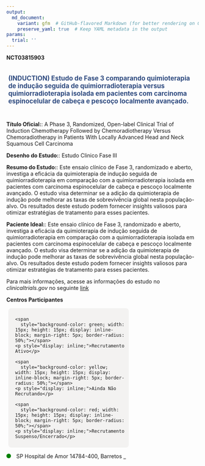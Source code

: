 ```yaml
---
output: 
  md_document:
    variant: gfm  # GitHub-flavored Markdown (for better rendering on GitHub)
    preserve_yaml: true  # Keep YAML metadata in the output
params:
  trial: ''
---
```


**NCT03815903**

<div style="padding: 5px; font-size: 1.20em; font-weight: bold; color: #2E4A7F; text-align: left; margin-bottom: 20px">

(INDUCTION) Estudo de Fase 3 comparando quimioterapia de indução seguida
de quimiorradioterapia versus quimiorradioterapia isolada em pacientes
com carcinoma espinocelular de cabeça e pescoço localmente avançado.

</div>

**Título Oficial:**: A Phase 3, Randomized, Open-label Clinical Trial of
Induction Chemotherapy Followed by Chemoradiotherapy Versus
Chemoradiotherapy in Patients With Locally Advanced Head and Neck
Squamous Cell Carcinoma

**Desenho do Estudo:**: Estudo Clinico Fase III

**Resumo do Estudo:**: Este ensaio clínico de Fase 3, randomizado e
aberto, investiga a eficácia da quimioterapia de indução seguida de
quimiorradioterapia em comparação com a quimiorradioterapia isolada em
pacientes com carcinoma espinocelular de cabeça e pescoço localmente
avançado. O estudo visa determinar se a adição da quimioterapia de
indução pode melhorar as taxas de sobrevivência global nesta
população-alvo. Os resultados deste estudo podem fornecer insights
valiosos para otimizar estratégias de tratamento para esses pacientes.

**Paciente Ideal:**: Este ensaio clínico de Fase 3, randomizado e
aberto, investiga a eficácia da quimioterapia de indução seguida de
quimiorradioterapia em comparação com a quimiorradioterapia isolada em
pacientes com carcinoma espinocelular de cabeça e pescoço localmente
avançado. O estudo visa determinar se a adição da quimioterapia de
indução pode melhorar as taxas de sobrevivência global nesta
população-alvo. Os resultados deste estudo podem fornecer insights
valiosos para otimizar estratégias de tratamento para esses pacientes.

Para mais informações, acesse as informações do estudo no
*clinicaltrials.gov* no seguinte
[link](https://clinicaltrials.gov/ct2/show/NCT03815903)

**Centros Participantes**

<div style="margin-bottom: 8px; margin-left: 5px; padding: 8px; max-width: 300px; background-color: #f3f2f1; border-radius: 8px;">

<div style="margin-left: 10px;">

    <span 
      style="background-color: green; width: 15px; height: 15px; display: inline-block; margin-right: 5px; border-radius: 50%;"></span>
    <p style="display: inline;">Recrutamento Ativo</p>

</div>

<div style="margin-left: 10px;">

    <span 
      style="background-color: yellow; width: 15px; height: 15px; display: inline-block; margin-right: 5px; border-radius: 50%;"></span>
    <p style="display: inline;">Ainda Não Recrutando</p>

</div>

<div style="margin-left: 10px;">

    <span 
      style="background-color: red; width: 15px; height: 15px; display: inline-block; margin-right: 5px; border-radius: 50%;"></span>
    <p style="display: inline;">Recrutamento Suspenso/Encerrado</p>

</div>

</div>

<span style="display: inline-block; width: 12px; height: 12px; border-radius: 50%; margin-right: 10px; padding-bottom: 0px; background-color: green;"></span>
SP Hospital de Amor 14784-400, Barretos
<span style="color: #2E4A7F; text-decoration: none; font-weight: 500; font-size: 0.8">[REPORTAR
ERRO](https://flazar.shinyapps.io/formsapp?study_nct_id=NCT03815903&location_id=BARRETOSCANCERHOSPITALBARRETOSSAOPAULO14784400BRAZIL&location_full_name=Hospital%20de%20Amor%2C%2014784-400%2C%20Barretos&form_type=Reportar%20Erro)</span>
